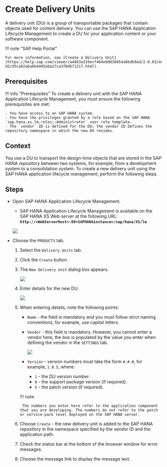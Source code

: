 # Create Delivery Units

A delivery unit (DU) is a group of transportable packages that contain objects used for content delivery. You can use the SAP HANA Application Lifecycle Management to create a DU for your application content or your software component.


!!! note "SAP Help Portal"

    For more information, see [Create a Delivery Unit](https://help.sap.com/viewer/a4d43a319ecf464e9d838454a6bdb9ad/2.0.03/en-US/d5ca92aba6b4445aba17ca3f8d671217.html).

## Prerequisites

!!! info "Prerequisites"
    To create a delivery unit with the SAP HANA Application Lifecycle Management, you must ensure the following prerequisites are met:
    
    - You have access to an SAP HANA system.
    - You have the privileges granted by a role based on the SAP HANA `sap.hana.xs.lm.roles::Administrator` user role template.
    - The `vendor` ID is defined for the DU; the vendor ID defines the repository namespace in which the new DU resides.

## Context

You use a DU to transport the design-time objects that are stored in the SAP HANA repository between two systems, for example, from a development system to a consolidation system. To create a new delivery unit using the SAP HANA application lifecycle management, perform the following steps.

## Steps

- Open SAP HANA Application Lifecycle Management.

    - SAP HANA Application Lifecycle Management is available on the SAP HANA XS Web server at the following URL: **`http://<WebServerHost>:80<SAPHANAinstance>/sap/hana/XS/lm`**
    
    ![](https://user-images.githubusercontent.com/12174161/132681639-6b26dd88-f2ca-43c2-858e-ce3bef2155d3.png)

- Choose the `PRODUCTS` tab.

   1. Select the `Delivery Units` tab.
   1. Click the `Create` button.
   1. The `New Delivery Unit` dialog box appears.

       ![](https://user-images.githubusercontent.com/12174161/132681635-408a0e35-7dac-4945-8fe3-9ee23c6552ec.png)

   1. Enter details for the new DU.

       ![](https://user-images.githubusercontent.com/12174161/132681631-e5f91d98-f587-46a3-a32e-ded916e97ae3.png)

   1. When entering details, note the following points:

       - `Name` - the field is mandatory and you must follow strict naming conventions, for example, use capital letters.
       - `Vendor` - this field is mandatory. However, you cannot enter a vendor here, the box is populated by the value you enter when defining the vendor in the `SETTINGS` tab.

           ![](https://user-images.githubusercontent.com/12174161/132681626-68eef9d7-1c16-47da-b821-9a67de6010d6.png)

       - `Version` - version numbers must take the form `#.#.#`, for example, `1.0.5`, where:
   
           - `1` - the DU version number.
           - `0` - the support package version (if required).
           - `5` - the patch version (if required).

       !!! note

           The numbers you enter here refer to the application component that you are developing. The numbers do not refer to the patch or service-pack level deployed on the SAP HANA server.

   1. Choose `Create` - the new delivery unit is added to the SAP HANA repository in the namespace specified by the vendor ID and the application path.
   1. Check the status bar at the bottom of the browser window for error messages.
   1. Choose the message link to display the message text.
